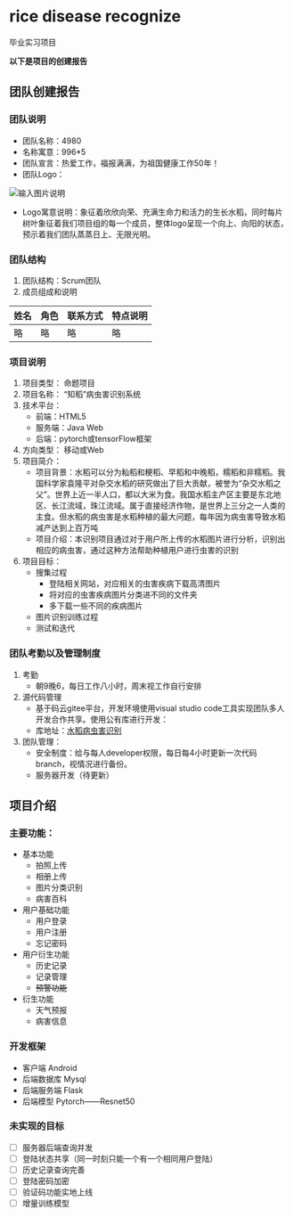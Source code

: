 # rice disease recognize

毕业实习项目

**以下是项目的创建报告**

## 团队创建报告

### 团队说明

* 团队名称：4980
* 名称寓意：996*5
* 团队宣言：热爱工作，福报满满，为祖国健康工作50年！
* 团队Logo：

![输入图片说明](https://images.gitee.com/uploads/images/2021/0301/121058_7d5f7f08_8734049.png "屏幕截图.png")

* Logo寓意说明：象征着欣欣向荣、充满生命力和活力的生长水稻，同时每片树叶象征着我们项目组的每一个成员，整体logo呈现一个向上、向阳的状态，预示着我们团队蒸蒸日上、无限光明。

### 团队结构

1. 团队结构：Scrum团队
2. 成员组成和说明

|姓名|角色|联系方式|特点说明|
|----|----|----|----|
|略|略|略|略|

### 项目说明
1. 项目类型：
命题项目
2. 项目名称：
“知稻”病虫害识别系统 
3. 技术平台：
    - 前端：HTML5
    - 服务端：Java Web 
    - 后端：pytorch或tensorFlow框架
4. 方向类型：
移动或Web
5. 项目简介：
    - 项目背景：水稻可以分为籼稻和粳稻、早稻和中晚稻，糯稻和非糯稻。我国科学家袁隆平对杂交水稻的研究做出了巨大贡献，被誉为“杂交水稻之父”。世界上近一半人口，都以大米为食。我国水稻主产区主要是东北地区、长江流域，珠江流域。属于直接经济作物，是世界上三分之一人类的主食。但水稻的病虫害是水稻种植的最大问题，每年因为病虫害导致水稻减产达到上百万吨
    - 项目介绍：本识别项目通过对于用户所上传的水稻图片进行分析，识别出相应的病虫害，通过这种方法帮助种植用户进行虫害的识别
6. 项目目标：
    - 搜集过程
        - 登陆相关网站，对应相关的虫害疾病下载高清图片
        - 将对应的虫害疾病图片分类进不同的文件夹
        - 多下载一些不同的疾病图片
    - 图片识别训练过程
    - 测试和迭代
### 团队考勤以及管理制度
1. 考勤
    - 朝9晚6，每日工作八小时，周末视工作自行安排
2. 源代码管理
    - 基于码云gitee平台，开发环境使用visual studio code工具实现团队多人开发合作共享。使用公有库进行开发：
    - 库地址：[水稻病虫害识别](https://gitee.com/zhang-pinge/rice-disease-recognize)
3. 团队管理：
    - 安全制度：给与每人developer权限，每日每4小时更新一次代码branch，视情况进行备份。
    - 服务器开发（待更新）

## 项目介绍

### 主要功能：

- 基本功能
  - 拍照上传
  - 相册上传
  - 图片分类识别
  - 病害百科
- 用户基础功能
  - 用户登录
  - 用户注册
  - 忘记密码
- 用户衍生功能
  - 历史记录
  - 记录管理
  - ~~预警功能~~
- 衍生功能
  - 天气预报
  - 病害信息

### 开发框架

- 客户端 Android
- 后端数据库 Mysql
- 后端服务端 Flask
- 后端模型 Pytorch——Resnet50

### 未实现的目标

- [ ] 服务器后端查询并发
- [ ] 登陆状态共享（同一时刻只能一个有一个相同用户登陆）
- [ ] 历史记录查询完善
- [ ] 登陆密码加密
- [ ] 验证码功能实地上线
- [ ] 增量训练模型

